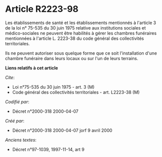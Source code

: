 # Article R2223-98

Les établissements de santé et les établissements mentionnés à l'article 3 de la loi n° 75-535 du 30 juin 1975 relative aux
institutions sociales et médico-sociales ne peuvent être habilités à gérer les chambres funéraires mentionnées à l'article L.
2223-38 du code général des collectivités territoriales.

Ils ne peuvent autoriser sous quelque forme que ce soit l'installation d'une chambre funéraire dans leurs locaux ou sur l'un
de leurs terrains.

**Liens relatifs à cet article**

_Cite_:

  - Loi n°75-535 du 30 juin 1975 - art. 3 (M)
  - Code général des collectivités territoriales - art. L2223-38 (M)

_Codifié par_:

  - Décret n°2000-318 2000-04-07

_Créé par_:

  - Décret n°2000-318 2000-04-07 jorf 9 avril 2000

_Anciens textes_:

  - Décret n°97-1039, 1997-11-14, art 9
